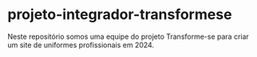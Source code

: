 # projeto-integrador-transformese
Neste repositório somos uma equipe do projeto Transforme-se para criar um site de uniformes profissionais em 2024.

